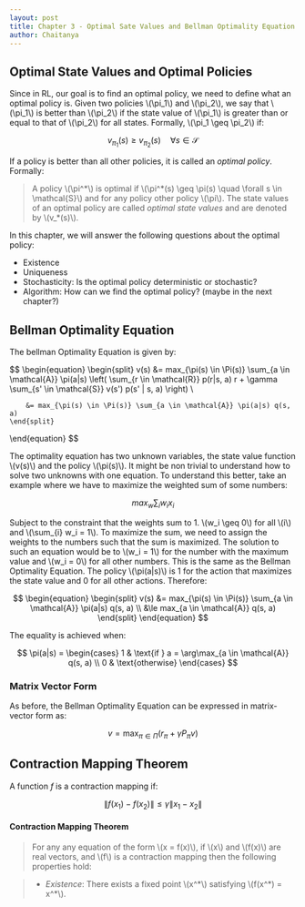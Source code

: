 ```yaml
---
layout: post
title: Chapter 3 - Optimal Sate Values and Bellman Optimality Equation
author: Chaitanya
---
```


## Optimal State Values and Optimal Policies

Since in RL, our goal is to find an optimal policy, we need to define what an optimal policy is. Given two policies \\(\pi_1\\) and \\(\pi_2\\), we say that \\(\pi_1\\) is better than \\(\pi_2\\) if the state value of \\(\pi_1\\) is greater than or equal to that of \\(\pi_2\\) for all states. Formally, \\(\pi_1 \geq \pi_2\\) if:

$$
v_{\pi_1}(s) \geq v_{\pi_2}(s) \quad \forall s \in \mathcal{S}
$$

If a policy is better than all other policies, it is called an *optimal policy*. Formally:

> A policy \\(\pi^\*\\) is optimal if \\(\pi^\*(s) \geq \pi(s) \quad \forall s \in \mathcal{S}\\) and for any policy other policy \\(\pi\\). The state values of an optimal policy are called *optimal state values* and are denoted by \\(v_*(s)\\).

In this chapter, we will answer the following questions about the optimal policy:

- Existence
- Uniqueness
- Stochasticity: Is the optimal policy deterministic or stochastic?
- Algorithm: How can we find the optimal policy? (maybe in the next chapter?)

## Bellman Optimality Equation

The bellman Optimality Equation is given by:

$$
\begin{equation}
    \begin{split}
        v(s) &= max_{\pi(s) \in \Pi(s)} \sum_{a \in \mathcal{A}} \pi(a|s) \left( \sum_{r \in \mathcal{R}} p(r|s, a) r + \gamma \sum_{s' \in \mathcal{S}} v(s') p(s' | s, a) \right) \\

        &= max_{\pi(s) \in \Pi(s)} \sum_{a \in \mathcal{A}} \pi(a|s) q(s, a)
    \end{split}
\end{equation}
$$

The optimality equation has two unknown variables, the state value function \\(v(s)\\) and the policy \\(\pi(s)\\). It might be non trivial to understand how to solve two unknowns with one equation. To understand this better, take an example where we have to maximize the weighted sum of some numbers:

$$
max_{w} \sum_{i} w_i x_i
$$

Subject to the constraint that the weights sum to 1. \\(w_i \geq 0\\) for all \\(i\\) and \\(\sum_{i} w_i = 1\\). To maximize the sum, we need to assign the weights to the numbers such that the sum is maximized. The solution to such an equation would be to \\(w_i = 1\\) for the number with the maximum value and \\(w_i = 0\\) for all other numbers. This is the same as the Bellman Optimality Equation. The policy \\(\pi(a\|s)\\) is 1 for the action that maximizes the state value and 0 for all other actions. Therefore:

$$
\begin{equation}
    \begin{split}
        v(s) &= max_{\pi(s) \in \Pi(s)} \sum_{a \in \mathcal{A}} \pi(a|s) q(s, a) \\
        &\le max_{a \in \mathcal{A}} q(s, a)
    \end{split}
\end{equation}
$$

The equality is achieved when:

$$
\pi(a|s) = \begin{cases}
    1 & \text{if } a = \arg\max_{a \in \mathcal{A}} q(s, a) \\
    0 & \text{otherwise}
\end{cases}
$$

### Matrix Vector Form

As before, the Bellman Optimality Equation can be expressed in matrix-vector form as:

$$
v = \max_{\pi \in \Pi} \left( r_{\pi} + \gamma P_{\pi} v \right)
$$

## Contraction Mapping Theorem

A function $f$ is a contraction mapping if:

$$
\| f(x_1) - f(x_2) \| \leq \gamma \| x_1 - x_2 \|
$$

#### Contraction Mapping Theorem

> For any any equation of the form \\(x = f(x)\\), if \\(x\\) and \\(f(x)\\) are real vectors, and \\(f\\) is a contraction mapping then the following properties hold:

> - _Existence_: There exists a fixed point \\(x^\*\\) satisfying \\(f(x^\*) = x^\*\\).
